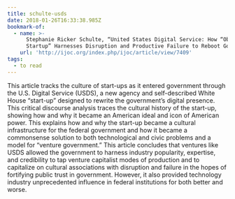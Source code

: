 ```yaml
---
title: schulte-usds
date: 2018-01-26T16:33:38.985Z
bookmark-of:
  - name: >-
      Stephanie Ricker Schulte, “United States Digital Service: How “Obama’s
      Startup” Harnesses Disruption and Productive Failure to Reboot Government”
    url: 'http://ijoc.org/index.php/ijoc/article/view/7409'
tags:
  - to read
---
```

This article tracks the culture of start-ups as it entered government through the U.S. Digital Service (USDS), a new agency and self-described White House “start-up” designed to rewrite the government’s digital presence. This critical discourse analysis traces the cultural history of the start-up, showing how and why it became an American ideal and icon of American power. This explains how and why the start-up became a cultural infrastructure for the federal government and how it became a commonsense solution to both technological and civic problems and a model for “venture government.” This article concludes that ventures like USDS allowed the government to harness industry popularity, expertise, and credibility to tap venture capitalist modes of production and to capitalize on cultural associations with disruption and failure in the hopes of fortifying public trust in government. However, it also provided technology industry unprecedented influence in federal institutions for both better and worse.
